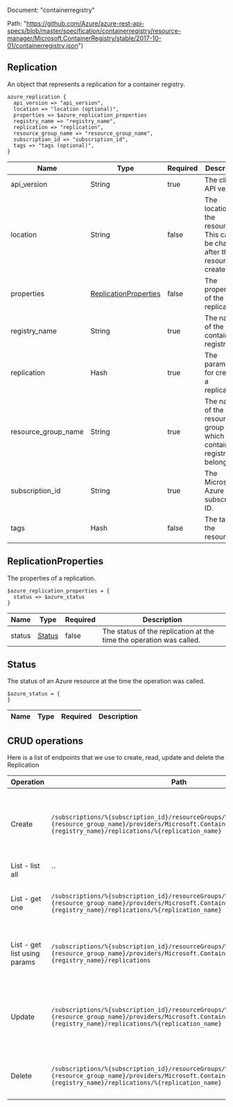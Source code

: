 Document: "containerregistry"


Path: "https://github.com/Azure/azure-rest-api-specs/blob/master/specification/containerregistry/resource-manager/Microsoft.ContainerRegistry/stable/2017-10-01/containerregistry.json")

## Replication

An object that represents a replication for a container registry.

```puppet
azure_replication {
  api_version => "api_version",
  location => "location (optional)",
  properties => $azure_replication_properties
  registry_name => "registry_name",
  replication => "replication",
  resource_group_name => "resource_group_name",
  subscription_id => "subscription_id",
  tags => "tags (optional)",
}
```

| Name        | Type           | Required       | Description       |
| ------------- | ------------- | ------------- | ------------- |
|api_version | String | true | The client API version. |
|location | String | false | The location of the resource. This cannot be changed after the resource is created. |
|properties | [ReplicationProperties](#replicationproperties) | false | The properties of the replication. |
|registry_name | String | true | The name of the container registry. |
|replication | Hash | true | The parameters for creating a replication. |
|resource_group_name | String | true | The name of the resource group to which the container registry belongs. |
|subscription_id | String | true | The Microsoft Azure subscription ID. |
|tags | Hash | false | The tags of the resource. |
        
## ReplicationProperties

The properties of a replication.

```puppet
$azure_replication_properties = {
  status => $azure_status
}
```

| Name        | Type           | Required       | Description       |
| ------------- | ------------- | ------------- | ------------- |
|status | [Status](#status) | false | The status of the replication at the time the operation was called. |
        
## Status

The status of an Azure resource at the time the operation was called.

```puppet
$azure_status = {
}
```

| Name        | Type           | Required       | Description       |
| ------------- | ------------- | ------------- | ------------- |



## CRUD operations

Here is a list of endpoints that we use to create, read, update and delete the Replication

| Operation | Path | Verb | Description | OperationID |
| ------------- | ------------- | ------------- | ------------- | ------------- |
|Create|`/subscriptions/%{subscription_id}/resourceGroups/%{resource_group_name}/providers/Microsoft.ContainerRegistry/registries/%{registry_name}/replications/%{replication_name}`|Put|Creates a replication for a container registry with the specified parameters.|Replications_Create|
|List - list all|``||||
|List - get one|`/subscriptions/%{subscription_id}/resourceGroups/%{resource_group_name}/providers/Microsoft.ContainerRegistry/registries/%{registry_name}/replications/%{replication_name}`|Get|Gets the properties of the specified replication.|Replications_Get|
|List - get list using params|`/subscriptions/%{subscription_id}/resourceGroups/%{resource_group_name}/providers/Microsoft.ContainerRegistry/registries/%{registry_name}/replications`|Get|Lists all the replications for the specified container registry.|Replications_List|
|Update|`/subscriptions/%{subscription_id}/resourceGroups/%{resource_group_name}/providers/Microsoft.ContainerRegistry/registries/%{registry_name}/replications/%{replication_name}`|Put|Creates a replication for a container registry with the specified parameters.|Replications_Create|
|Delete|`/subscriptions/%{subscription_id}/resourceGroups/%{resource_group_name}/providers/Microsoft.ContainerRegistry/registries/%{registry_name}/replications/%{replication_name}`|Delete|Deletes a replication from a container registry.|Replications_Delete|
